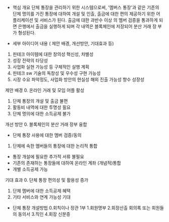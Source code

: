 - 핵심 개요 
단체 통장을 관리하기 위한 시스템으로써, '멤버스 통장'과 같은 기존의 단체 명의를 가진 통장에 대하여
개설 및 인출, 출금에 대한 편의 제공하기 위한 어플리케이션 및 서비스가 된다. 출금에 대한 과반수 이상
의 멤버 검증을 통과하게 되면 은행에서 출금을 실행하게 되며 각 내역은 블록체인에 저장되어 분산 거래 장
부가 형성된다.

- 세부 아이디어 내용 
( 제안 배경, 개선방안, 기대효과 등)
1. 핀테크 아이템에 대한 창의성 혁신성, 차별성
2. 성장 전략의 타당성
3. 사업화 실현 가능성 등 구체적인 실행 계획
4. 핀테크 sw 기술의 독창성 및 우수성 구현 가능성
5. 시장 수요 파악정도, 사업화 방안의 현실성 해외 진출 가능성 향수 성장성

제안 배경 
0. 온라인 거래 및 모임 어플 활성
1. 단체 통장의 개설 및 출금 불편
2. 활동비 내역에 대한 투명성 필요
4. 단체 명의에 대한 소득공제 불가

개선 방안 
0. 블록체인의 분산 거래 장부 융합
- 단체 통장 사용에 대한 멤버 검증/동의

1. 단체에 속한 멤버들의 통장에 대한 논리적 통합
- 통장 개설에 필요한 추가적 서류 불필요
- 기존의 존재하는 통장들에 대하여 온라인 계좌 (개념적)통합
- 개별 소득공제 가능

기대 효과 
0. 단체 통장 편의성 및 활용성 증가
1. 단체 멤버에 대한 소득공제 혜택
2. 기타 서비스와 연계 가능성 기대


- 단체 통장 개설방법
0.회칙이나 정관 1부
1.회원명부
2.회장선출 회의록 또는 회원들의 동의서
3.직인
4.회장 신분증


